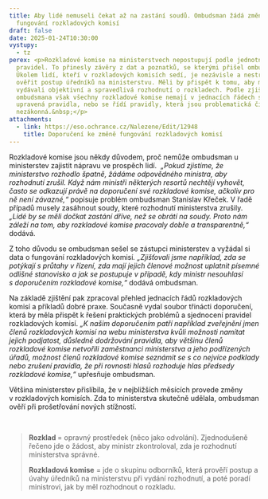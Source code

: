 ```yaml
---
title: Aby lidé nemuseli čekat až na zastání soudů. Ombudsman žádá změny ve
  fungování rozkladových komisí
draft: false
date: 2025-01-24T10:30:00
vystupy:
  - tz
perex: <p>Rozkladové komise na ministerstvech nepostupují podle jednotných
  pravidel. To přinesly závěry z dat a poznatků, se kterými přišel ombudsman.
  Úkolem lidí, kteří v rozkladových komisích sedí, je nezávisle a nestranně
  ověřit postup úředníků na ministerstvu. Měli by přispět k tomu, aby ministři
  vydávali objektivní a spravedlivá rozhodnutí o rozkladech. Podle zjištění
  ombudsmana však všechny rozkladové komise nemají v jednacích řádech správně
  upravená pravidla, nebo se řídí pravidly, která jsou problematická či dokonce
  nezákonná.&nbsp;</p>
attachments:
  - link: https://eso.ochrance.cz/Nalezene/Edit/12948
    title: Doporučení ke změně fungování rozkladových komisí
---
```

<p>Rozkladové komise jsou někdy důvodem, proč nemůže ombudsman u ministerstev zajistit nápravu ve prospěch lidí.&nbsp;<i> „Pokud zjistíme, že ministerstvo rozhodlo špatně, žádáme odpovědného ministra, aby rozhodnutí zrušil. Když nám ministři některých resortů nechtějí vyhovět, často se odkazují právě na doporučení své rozkladové komise, ačkoliv pro ně není závazné,“</i> popisuje problém ombudsman Stanislav Křeček. V&nbsp;řadě případů musely zasáhnout soudy, které rozhodnutí ministerstva zrušily. <i>„Lidé by se měli dočkat zastání dříve, než se obrátí na soudy. Proto nám záleží na tom, aby rozkladové komise pracovaly dobře a transparentně,“</i> dodává.</p><p>Z&nbsp;toho důvodu se ombudsman sešel se zástupci ministerstev a vyžádal si data o fungování rozkladových komisí<i>. „Zjišťovali jsme například, zda se potýkají s&nbsp;průtahy v&nbsp;řízení, zda mají jejich členové možnost uplatnit písemné odlišné stanovisko a jak se postupuje v&nbsp;případě, kdy ministr nesouhlasí s&nbsp;doporučením rozkladové komise,“</i> dodává ombudsman.&nbsp;</p><p>Na základě zjištění pak zpracoval přehled jednacích řádů rozkladových komisí a příkladů dobré praxe. Současně vydal soubor třinácti doporučení, která by měla přispět k&nbsp;řešení praktických problémů a sjednocení pravidel rozkladových komisí. <i>„K našim doporučením patří například zveřejnění jmen členů rozkladových komisí na webu ministerstva kvůli možnosti namítat jejich podjatost, důsledné dodržování pravidla, aby většinu členů rozkladové komise netvořili zaměstnanci ministerstva a jeho podřízených úřadů, možnost členů rozkladové komise seznámit se s&nbsp;co nejvíce podklady nebo zrušení pravidla, že při rovnosti hlasů rozhoduje hlas předsedy rozkladové komise,“</i> upřesňuje ombudsman.</p><p>Většina ministerstev přislíbila, že v&nbsp;nejbližších měsících provede změny v&nbsp;rozkladových komisích. Zda to ministerstva skutečně udělala, ombudsman ověří při prošetřování nových stížností.</p><p>&nbsp;</p><blockquote><p><strong>Rozklad </strong>= opravný prostředek (něco jako odvolání). Zjednodušeně řečeno jde o žádost, aby ministr zkontroloval, zda je rozhodnutí ministerstva správné.</p><p><strong>Rozkladová komise</strong> = jde o skupinu odborníků, která prověří postup a úvahy úředníků na ministerstvu při vydání rozhodnutí, a poté poradí ministrovi, jak by měl rozhodnout o rozkladu.</p></blockquote>
